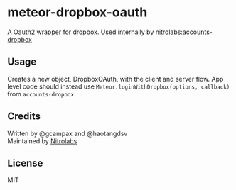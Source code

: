 meteor-dropbox-oauth
===================

A Oauth2 wrapper for dropbox.
Used internally by [nitrolabs:accounts-dropbox](https://github.com/NitroLabs/meteor-accounts-dropbox)

## Usage

Creates a new object, DropboxOAuth, with the client and server flow.
App level code should instead use `Meteor.loginWithDropbox(options, callback)`
from `accounts-dropbox`.

## Credits

Written by @gcampax and @haotangdsv<br>
Maintained by [Nitrolabs](http://www.nitrolabs.com)

## License

MIT